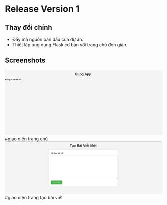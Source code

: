 # Release Version 1

## Thay đổi chính
- Đẩy mã nguồn ban đầu của dự án.
- Thiết lập ứng dụng Flask cơ bản với trang chủ đơn giản.

## Screenshots
![alt text](image.png) #giao diện trang chủ
![alt text](image-1.png) #giao diện trang tạo bài viết


